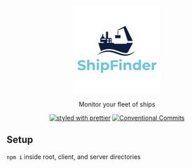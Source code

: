 <p align="center">
  <a href="https://github.com/voyage-playground/shipfinder"><img src="./logo.png" width="200" alt="Logo"></a>
</p>

<p align="center">
   Monitor your fleet of ships
</p>

<p align="center">
  <a href="#badge"><img src="https://img.shields.io/badge/styled_with-prettier-ff69b4.svg" alt="styled with prettier"></a>
  <a href="#badge"><img src="https://img.shields.io/badge/Conventional%20Commits-1.0.0-yellow.svg" alt="Conventional Commits"></a>
</p>

## Setup

`npm i` inside root, client, and server directories
